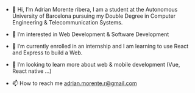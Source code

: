 - 👋 Hi, I’m Adrian Morente ribera, I am a student at the Autonomous University of Barcelona pursuing my Double Degree in 
Computer Engineering & Telecommunication Systems.

- 👀 I’m interested in Web Development & Software Development

- 🌱 I’m currently enrolled in an internship and I am learning to use React and Express to build a Web.

- 💞️ I’m looking to learn more about web & mobile development (Vue, React native ...)

- 📫 How to reach me adrian.morente.r@gmail.com


